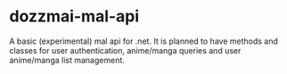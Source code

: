 # dozzmai-mal-api
A basic (experimental) mal api for .net. It is planned to have methods and classes for user authentication, anime/manga queries and user anime/manga list management.
